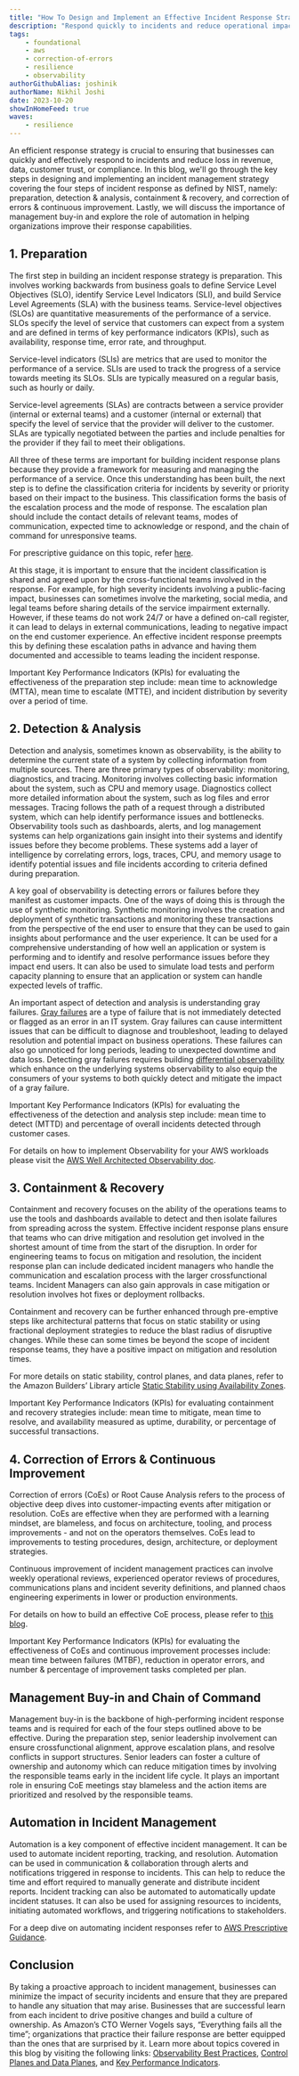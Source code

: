 ```yaml
---
title: "How To Design and Implement an Effective Incident Response Strategy for Businesses"
description: "Respond quickly to incidents and reduce operational impact."
tags:
    - foundational
    - aws
    - correction-of-errors
    - resilience
    - observability
authorGithubAlias: joshinik
authorName: Nikhil Joshi
date: 2023-10-20
showInHomeFeed: true
waves:
    - resilience
---
```


An efficient response strategy is crucial to ensuring that businesses can quickly and effectively respond to incidents and reduce loss in revenue, data, customer trust, or compliance. In this blog, we'll go through the key steps in designing and implementing an incident management strategy covering the four steps of incident response as defined by NIST, namely: preparation, detection & analysis, containment & recovery, and correction of errors & continuous improvement. Lastly, we will discuss the importance of management buy-in and explore the role of automation in helping organizations improve their response capabilities.

## 1. Preparation

The first step in building an incident response strategy is preparation. This involves working backwards from business goals to define Service Level Objectives (SLO), identify Service Level Indicators (SLI), and build Service Level Agreements (SLA) with the business teams. Service-level objectives (SLOs) are quantitative measurements of the performance of a service. SLOs specify the level of service that customers can expect from a system and are defined in terms of key performance indicators (KPIs), such as availability, response time, error rate, and throughput. 

Service-level indicators (SLIs) are metrics that are used to monitor the performance of a service. SLIs are used to track the progress of a service towards meeting its SLOs. SLIs are typically measured on a regular basis, such as hourly or daily.

Service-level agreements (SLAs) are contracts between a service provider (internal or external teams) and a customer (internal or external) that specify the level of service that the provider will deliver to the customer. SLAs are typically negotiated between the parties and include penalties for the provider if they fail to meet their obligations.

All three of these terms are important for building incident response plans because they provide a framework for measuring and managing the performance of a service. Once this understanding has been built, the next step is to define the classification criteria for incidents by severity or priority based on their impact to the business. This classification forms the basis of the escalation process and the mode of response. The escalation plan should include the contact details of relevant teams, modes of communication, expected time to acknowledge or respond, and the chain of command for unresponsive teams. 

For prescriptive guidance on this topic, refer [here](https://aws-observability.github.io/observability-best-practices/guides/operational/business/key-performance-indicators/). 

At this stage, it is important to ensure that the incident classification is shared and agreed upon by the cross-functional teams involved in the response. For example, for high severity incidents involving a public-facing impact, businesses can sometimes involve the marketing, social media, and legal teams before sharing details of the service impairment externally. However, if these teams do not work 24/7 or have a defined on-call register, it can lead to delays in external communications, leading to negative impact on the end customer experience. An effective incident response preempts this by defining these escalation paths in advance and having them documented and accessible to teams leading the incident response. 

Important Key Performance Indicators (KPIs) for evaluating the effectiveness of the preparation step include: mean time to acknowledge (MTTA), mean time to escalate (MTTE), and incident distribution by severity over a period of time. 

## 2. Detection & Analysis

Detection and analysis, sometimes known as observability, is the ability to determine the current state of a system by collecting information from multiple sources. There are three primary types of observability: monitoring, diagnostics, and tracing. Monitoring involves collecting basic information about the system, such as CPU and memory usage. Diagnostics collect more detailed information about the system, such as log files and error messages. Tracing follows the path of a request through a distributed system, which can help identify performance issues and bottlenecks. Observability tools such as dashboards, alerts, and log management systems can help organizations gain insight into their systems and identify issues before they become problems. These systems add a layer of intelligence by correlating errors, logs, traces, CPU, and memory usage to identify potential issues and file incidents according to criteria defined during preparation. 

A key goal of observability is detecting errors or failures before they manifest as customer impacts. One of the ways of doing this is through the use of synthetic monitoring. Synthetic monitoring involves the creation and deployment of synthetic transactions and monitoring these transactions from the perspective of the end user to ensure that they can be used to gain insights about performance and the user experience. It can be used for a comprehensive understanding of how well an application or system is performing and to identify and resolve performance issues before they impact end users. It can also be used to simulate load tests and perform capacity planning to ensure that an application or system can handle expected levels of traffic. 

An important aspect of detection and analysis is understanding gray failures. [Gray failures](https://docs.aws.amazon.com/whitepapers/latest/advanced-multi-az-resilience-patterns/gray-failures.html?sc_channel=el&sc_campaign=resiliencewave&sc_geo=mult&sc_country=mult&sc_outcome=acq&sc_content=how-to-design-and-implement-an-effective-incident-response-strategy) are a type of failure that is not immediately detected or flagged as an error in an IT system. Gray failures can cause intermittent issues that can be difficult to diagnose and troubleshoot, leading to delayed resolution and potential impact on business operations. These failures can also go unnoticed for long periods, leading to unexpected downtime and data loss. Detecting gray failures requires building [differential observability](https://docs.aws.amazon.com/whitepapers/latest/advanced-multi-az-resilience-patterns/gray-failures.html?sc_channel=el&sc_campaign=resiliencewave&sc_geo=mult&sc_country=mult&sc_outcome=acq&sc_content=how-to-design-and-implement-an-effective-incident-response-strategy) which enhance on the underlying systems observability to also equip the consumers of your systems to both quickly detect and mitigate the impact of a gray failure.

Important Key Performance Indicators (KPIs) for evaluating the effectiveness of the detection and analysis step include: mean time to detect (MTTD) and percentage of overall incidents detected through customer cases. 

For details on how to implement Observability for your AWS workloads please visit the [AWS Well Architected Observability doc](https://docs.aws.amazon.com/wellarchitected/latest/operational-excellence-pillar/implement-observability.html?sc_channel=el&sc_campaign=resiliencewave&sc_geo=mult&sc_country=mult&sc_outcome=acq&sc_content=how-to-design-and-implement-an-effective-incident-response-strategy). 

## 3. Containment & Recovery

Containment and recovery focuses on the ability of the operations teams to use the tools and dashboards available to detect and then isolate failures from spreading across the system. Effective incident response plans ensure that teams who can drive mitigation and resolution get involved in the shortest amount of time from the start of the disruption. In order for engineering teams to focus on mitigation and resolution, the incident response plan can include dedicated incident managers who handle the communication and escalation process with the larger crossfunctional teams. Incident Managers can also gain approvals in case mitigation or resolution involves hot fixes or deployment rollbacks. 

Containment and recovery can be further enhanced through pre-emptive steps like architectural patterns that focus on static stability or using fractional deployment strategies to reduce the blast radius of disruptive changes. While these can some times be beyond the scope of incident response teams, they have a positive impact on mitigation and resolution times. 

For more details on static stability, control planes, and data planes, refer to the Amazon Builders’ Library article [Static Stability using Availability Zones](http://aws.amazon.com/builders-library/static-stability-using-availability-zones?sc_channel=el&sc_campaign=resiliencewave&sc_geo=mult&sc_country=mult&sc_outcome=acq&sc_content=how-to-design-and-implement-an-effective-incident-response-strategy). 

Important Key Performance Indicators (KPIs) for evaluating containment and recovery strategies include: mean time to mitigate, mean time to resolve, and availability measured as uptime, durability, or percentage of successful transactions. 

## 4. Correction of Errors & Continuous Improvement

Correction of errors (CoEs) or Root Cause Analysis refers to the process of objective deep dives into customer-impacting events after mitigation or resolution. CoEs are effective when they are performed with a learning mindset, are blameless, and focus on architecture, tooling, and process improvements - and not on the operators themselves. CoEs lead to improvements to testing procedures, design, architecture, or deployment strategies. 

Continuous improvement of incident management practices can involve weekly operational reviews, experienced operator reviews of procedures, communications plans and incident severity definitions, and planned chaos engineering experiments in lower or production environments. 

For details on how to build an effective CoE process, please refer to [this blog](https://aws.amazon.com/blogs/mt/why-you-should-develop-a-correction-of-error-coe/?sc_channel=el&sc_campaign=resiliencewave&sc_geo=mult&sc_country=mult&sc_outcome=acq&sc_content=how-to-design-and-implement-an-effective-incident-response-strategy). 

Important Key Performance Indicators (KPIs) for evaluating the effectiveness of CoEs and continuous improvement processes include: mean time between failures (MTBF), reduction in operator errors, and number & percentage of improvement tasks completed per plan. 

## Management Buy-in and Chain of Command

Management buy-in is the backbone of high-performing incident response teams and is required for each of the four steps outlined above to be effective. During the preparation step, senior leadership involvement can ensure crossfunctional alignment, approve escalation plans, and resolve conflicts in support structures. Senior leaders can foster a culture of ownership and autonomy which can reduce mitigation times by involving the responsible teams early in the incident life cycle. It plays an important role in ensuring CoE meetings stay blameless and the action items are prioritized and resolved by the responsible teams. 

## Automation in Incident Management

Automation is a key component of effective incident management. It can be used to automate incident reporting, tracking, and resolution. Automation can be used in communication & collaboration through alerts and notifications triggered in response to incidents. This can help to reduce the time and effort required to manually generate and distribute incident reports. Incident tracking can also be automated to automatically update incident statuses. It can also be used for assigning resources to incidents, initiating automated workflows, and triggering notifications to stakeholders. 

For a deep dive on automating incident responses refer to [AWS Prescriptive Guidance](https://docs.aws.amazon.com/prescriptive-guidance/latest/patterns/automate-incident-response-and-forensics.html?sc_channel=el&sc_campaign=resiliencewave&sc_geo=mult&sc_country=mult&sc_outcome=acq&sc_content=how-to-design-and-implement-an-effective-incident-response-strategy). 

## Conclusion

By taking a proactive approach to incident management, businesses can minimize the impact of security incidents and ensure that they are prepared to handle any situation that may arise. Businesses that are successful learn from each incident to drive positive changes and build a culture of ownership. As Amazon’s CTO Werner Vogels says, “Everything fails all the time”; organizations that practice their failure response are better equipped than the ones that are surprised by it. Learn more about topics covered in this blog by visiting the following links: [Observability Best Practices](https://aws-observability.github.io/observability-best-practices/), [Control Planes and Data Planes](https://docs.aws.amazon.com/whitepapers/latest/advanced-multi-az-resilience-patterns/control-planes-and-data-planes.html?sc_channel=el&sc_campaign=resiliencewave&sc_geo=mult&sc_country=mult&sc_outcome=acq&sc_content=how-to-design-and-implement-an-effective-incident-response-strategy), and [Key Performance Indicators](https://docs.aws.amazon.com/wellarchitected/latest/operational-excellence-pillar/ops_operations_health_measure_ops_goals_kpis.html?sc_channel=el&sc_campaign=resiliencewave&sc_geo=mult&sc_country=mult&sc_outcome=acq&sc_content=how-to-design-and-implement-an-effective-incident-response-strategy). 
